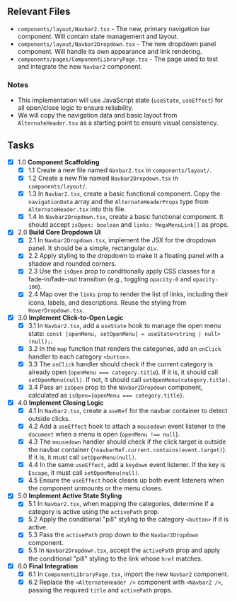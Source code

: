 ## Relevant Files

- `components/layout/Navbar2.tsx` - The new, primary navigation bar component. Will contain state management and layout.
- `components/layout/Navbar2Dropdown.tsx` - The new dropdown panel component. Will handle its own appearance and link rendering.
- `components/pages/ComponentLibraryPage.tsx` - The page used to test and integrate the new `Navbar2` component.

### Notes

- This implementation will use JavaScript state (`useState`, `useEffect`) for all open/close logic to ensure reliability.
- We will copy the navigation data and basic layout from `AlternateHeader.tsx` as a starting point to ensure visual consistency.

## Tasks

- [x] 1.0 **Component Scaffolding**
  - [x] 1.1 Create a new file named `Navbar2.tsx` in `components/layout/`.
  - [x] 1.2 Create a new file named `Navbar2Dropdown.tsx` in `components/layout/`.
  - [x] 1.3 In `Navbar2.tsx`, create a basic functional component. Copy the `navigationData` array and the `AlternateHeaderProps` type from `AlternateHeader.tsx` into this file.
  - [x] 1.4 In `Navbar2Dropdown.tsx`, create a basic functional component. It should accept `isOpen: boolean` and `links: MegaMenuLink[]` as props.

- [x] 2.0 **Build Core Dropdown UI**
  - [x] 2.1 In `Navbar2Dropdown.tsx`, implement the JSX for the dropdown panel. It should be a simple, rectangular `div`.
  - [x] 2.2 Apply styling to the dropdown to make it a floating panel with a shadow and rounded corners.
  - [x] 2.3 Use the `isOpen` prop to conditionally apply CSS classes for a fade-in/fade-out transition (e.g., toggling `opacity-0` and `opacity-100`).
  - [x] 2.4 Map over the `links` prop to render the list of links, including their icons, labels, and descriptions. Reuse the styling from `HoverDropdown.tsx`.

- [x] 3.0 **Implement Click-to-Open Logic**
  - [x] 3.1 In `Navbar2.tsx`, add a `useState` hook to manage the open menu state: `const [openMenu, setOpenMenu] = useState<string | null>(null);`.
  - [x] 3.2 In the `map` function that renders the categories, add an `onClick` handler to each category `<button>`.
  - [x] 3.3 The `onClick` handler should check if the current category is already open (`openMenu === category.title`). If it is, it should call `setOpenMenu(null)`. If not, it should call `setOpenMenu(category.title)`.
  - [x] 3.4 Pass an `isOpen` prop to the `Navbar2Dropdown` component, calculated as `isOpen={openMenu === category.title}`.

- [x] 4.0 **Implement Closing Logic**
  - [x] 4.1 In `Navbar2.tsx`, create a `useRef` for the navbar container to detect outside clicks.
  - [x] 4.2 Add a `useEffect` hook to attach a `mousedown` event listener to the `document` when a menu is open (`openMenu !== null`).
  - [x] 4.3 The `mousedown` handler should check if the click target is outside the navbar container (`!navbarRef.current.contains(event.target)`). If it is, it must call `setOpenMenu(null)`.
  - [x] 4.4 In the same `useEffect`, add a `keydown` event listener. If the key is `Escape`, it must call `setOpenMenu(null)`.
  - [x] 4.5 Ensure the `useEffect` hook cleans up both event listeners when the component unmounts or the menu closes.

- [x] 5.0 **Implement Active State Styling**
  - [x] 5.1 In `Navbar2.tsx`, when mapping the categories, determine if a category is active using the `activePath` prop.
  - [x] 5.2 Apply the conditional "pill" styling to the category `<button>` if it is active.
  - [x] 5.3 Pass the `activePath` prop down to the `Navbar2Dropdown` component.
  - [x] 5.5 In `Navbar2Dropdown.tsx`, accept the `activePath` prop and apply the conditional "pill" styling to the link whose `href` matches.

- [x] 6.0 **Final Integration**
  - [x] 6.1 In `ComponentLibraryPage.tsx`, import the new `Navbar2` component.
  - [x] 6.2 Replace the `<AlternateHeader />` component with `<Navbar2 />`, passing the required `title` and `activePath` props.

